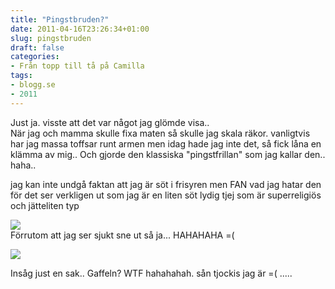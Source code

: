 ```yaml
---
title: "Pingstbruden?"
date: 2011-04-16T23:26:34+01:00
slug: pingstbruden
draft: false
categories:
- Från topp till tå på Camilla
tags:
- blogg.se
- 2011
---
```

Just ja. visste att det var något jag glömde visa..  
När jag och mamma skulle fixa maten så skulle jag skala räkor. vanligtvis har jag massa toffsar runt armen men idag hade jag inte det, så fick låna en klämma av mig.. Och gjorde den klassiska "pingstfrillan" som jag kallar den.. haha..  
  
jag kan inte undgå faktan att jag är söt i frisyren men FAN vad jag hatar den för det ser verkligen ut som jag är en liten söt lydig tjej som är superreligiös och jätteliten typ  
  
![](/assets/images/blogg.se/dsc02626_143299260.jpg)  
Förrutom att jag ser sjukt sne ut så ja... HAHAHAHA =(  
  
![](/assets/images/blogg.se/dsc02631_143299393.jpg)  
  
  
Insåg just en sak.. Gaffeln? WTF hahahahah. sån tjockis jag är =( .....